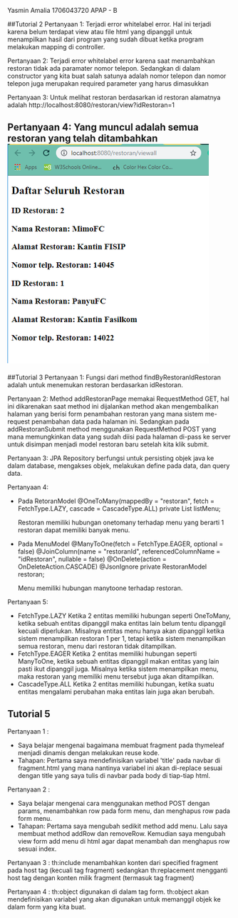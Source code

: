 Yasmin Amalia
1706043720
APAP - B

##Tutorial 2
Pertanyaan 1: Terjadi error whitelabel error. Hal ini terjadi karena belum terdapat view atau file html yang dipanggil untuk menampilkan hasil dari program yang sudah dibuat ketika program melakukan mapping di controller.

Pertanyaan 2: Terjadi error whitelabel error karena saat menambahkan restoran tidak ada paramater nomor telepon. Sedangkan di dalam constructor yang kita buat salah satunya adalah nomor telepon dan nomor telepon juga merupakan required parameter yang harus dimasukkan

Pertanyaan 3: Untuk melihat restoran berdasarkan id restoran alamatnya adalah http://localhost:8080/restoran/view?idRestoran=1

Pertanyaan 4: Yang muncul adalah semua restoran yang telah ditambahkan
![view-all](viewall.png)
---
##Tutorial 3
Pertanyaan 1: Fungsi dari method findByRestoranIdRestoran adalah untuk menemukan restoran berdasarkan idRestoran.

Pertanyaan 2: Method addRestoranPage memakai RequestMethod GET, hal ini dikarenakan saat method ini dijalankan method akan mengembalikan halaman yang berisi form penambahan restoran yang mana sistem me-request penambahan data pada halaman ini. Sedangkan pada addRestoranSubmit method menggunakan RequestMethod POST yang mana memungkinkan data yang sudah diisi pada halaman di-pass ke server untuk disimpan menjadi model restoran baru setelah kita klik submit.

Pertanyaan 3: JPA Repository berfungsi untuk persisting objek java ke dalam database, mengakses objek, melakukan define pada data, dan query data.

Pertanyaan 4: 
* Pada RetoranModel
    @OneToMany(mappedBy = "restoran", fetch = FetchType.LAZY, cascade = CascadeType.ALL)
    private List<MenuModel> listMenu;
	
	Restoran memiliki hubungan onetomany terhadap menu yang berarti 1 restoran dapat memiliki banyak menu.
* Pada MenuModel
    @ManyToOne(fetch = FetchType.EAGER, optional = false)
    @JoinColumn(name = "restoranId", referencedColumnName = "idRestoran", nullable = false)
    @OnDelete(action = OnDeleteAction.CASCADE)
    @JsonIgnore
    private RestoranModel restoran;
	
	Menu memiliki hubungan manytoone terhadap restoran.

Pertanyaan 5: 
* FetchType.LAZY
Ketika 2 entitas memiliki hubungan seperti OneToMany, ketika sebuah entitas dipanggil maka entitas lain belum tentu dipanggil kecuali diperlukan. Misalnya entitas menu hanya akan dipanggil ketika sistem menampilkan restoran 1 per 1, tetapi ketika sistem menampilkan semua restoran, menu dari restoran tidak ditampilkan.
* FetchType.EAGER
Ketika 2 entitas memiliki hubungan seperti ManyToOne, ketika sebuah entitas dipanggil makan entitas yang lain pasti ikut dipanggil juga. Misalnya ketika sistem menampilkan menu, maka restoran yang memiliki menu tersebut juga akan ditampilkan.
* CascadeType.ALL
Ketika 2 entitas memiliki hubungan, ketika suatu entitas mengalami perubahan maka entitas lain juga akan berubah.

## Tutorial 5
Pertanyaan 1 :
* Saya belajar mengenai bagaimana membuat fragment pada thymeleaf menjadi dinamis dengan melakukan reuse kode.
* Tahapan: Pertama saya mendefinisikan variabel 'title' pada navbar di fragment.html yang mana nantinya variabel ini akan di-replace sesuai dengan title yang saya tulis di navbar pada body di tiap-tiap html.

Pertanyaan 2 :
* Saya belajar mengenai cara menggunakan method POST dengan params, menambahkan row pada form menu, dan menghapus row pada form menu.
* Tahapan: Pertama saya mengubah sedikit method add menu. Lalu saya membuat method addRow dan removeRow. Kemudian saya mengubah view form add menu di html agar dapat menambah dan menghapus row sesuai index.

Pertanyaan 3 : th:include menambahkan konten dari specified fragment pada host tag (kecuali tag fragment) sedangkan th:replacement mengganti host tag dengan konten milik fragment (termasuk tag fragment)

Pertanyaan 4 : th:object digunakan di dalam tag form. th:object akan mendefinisikan variabel yang akan digunakan untuk memanggil objek ke dalam form yang kita buat.
